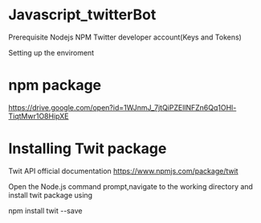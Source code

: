# Javascript_twitterBot

Prerequisite 
Nodejs
NPM
Twitter developer account(Keys and Tokens)


Setting up the enviroment

# npm package

https://drive.google.com/open?id=1WJnmJ_7jtQiPZEllNFZn6Qq1OHl-TiqtMwr1O8HipXE

# Installing Twit package

Twit API official documentation
https://www.npmjs.com/package/twit 

Open the Node.js command prompt,navigate to the working directory and install twit package using 

npm install twit --save



